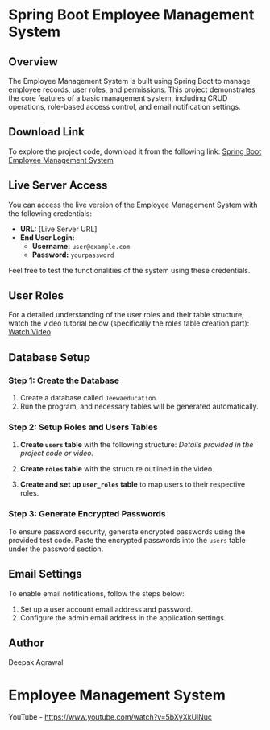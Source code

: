 # Spring Boot Employee Management System

## Overview
The Employee Management System is built using Spring Boot to manage employee records, user roles, and permissions. This project demonstrates the core features of a basic management system, including CRUD operations, role-based access control, and email notification settings.

## Download Link
To explore the project code, download it from the following link:
[Spring Boot Employee Management System](https://github.com/Ashaxn/Spring-Boot-Employee-Management-System)

## Live Server Access
You can access the live version of the Employee Management System with the following credentials:

- **URL:** [Live Server URL]
- **End User Login:**
  - **Username:** `user@example.com`
  - **Password:** `yourpassword`
  
Feel free to test the functionalities of the system using these credentials.

## User Roles
For a detailed understanding of the user roles and their table structure, watch the video tutorial below (specifically the roles table creation part):
[Watch Video](https://www.youtube.com/watch?v=i21h6ThUiWc&ab_channel=CodeJava)

## Database Setup
### Step 1: Create the Database
1. Create a database called `Jeewaeducation`.
2. Run the program, and necessary tables will be generated automatically.

### Step 2: Setup Roles and Users Tables
1. **Create `users` table** with the following structure:
   _Details provided in the project code or video._
   
2. **Create `roles` table** with the structure outlined in the video.

3. **Create and set up `user_roles` table** to map users to their respective roles.

### Step 3: Generate Encrypted Passwords
To ensure password security, generate encrypted passwords using the provided test code. Paste the encrypted passwords into the `users` table under the password section.

## Email Settings
To enable email notifications, follow the steps below:
1. Set up a user account email address and password.
2. Configure the admin email address in the application settings.

## Author
Deepak Agrawal




# Employee Management System

YouTube - https://www.youtube.com/watch?v=5bXyXkUlNuc



